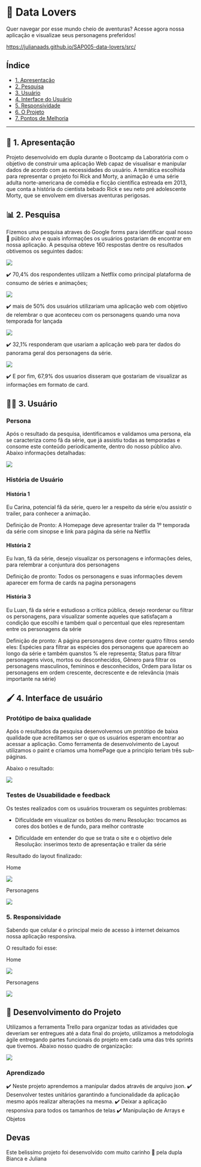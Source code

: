 # :sparkling_heart: Data Lovers

Quer navegar por esse mundo cheio de aventuras? Acesse agora nossa aplicação e visualizae seus personagens preferidos!

https://julianaads.github.io/SAP005-data-lovers/src/

## Índice

* [1. Apresentação](#1-apresentacao)
* [2. Pesquisa](#2-rick-and-morty)
* [3. Usuário](#3-usuario)
* [4. Interface do Usuário](#4-interface-do-usuario)
* [5. Responsividade](#5-responsividade)
* [6. O Projeto](#6-hacker-edition)
* [7. Pontos de Melhoria](#7-considerações-técnicas)


***

## :receipt: 1. Apresentação

  Projeto desenvolvido em dupla durante o Bootcamp da Laboratória com o objetivo de construir uma aplicação Web capaz de visualisar e manipular dados de acordo com as necessidades do usuário.
  A temática escolhida para representar o projeto foi Rick and Morty, a animação é uma série adulta norte-americana de comédia e ficção científica estreada em 2013, que conta a história do cientista bebado Rick e seu neto pré adolescente Morty, que se envolvem em diversas aventuras perigosas.

## :bar_chart: 2. Pesquisa

Fizemos uma pesquisa atraves do Google forms para identificar qual nosso :dart: público alvo e quais informações os usuários gostariam de encontrar em nossa aplicação. A pesquisa obteve 160 respostas dentre os resultados obtivemos os seguintes dados:

![](/src/img/plataforma.jpeg)

:heavy_check_mark: 70,4% dos respondentes utilizam a Netflix como principal plataforma de consumo de séries e animações; 

![](/src/img/webApp.jpeg)

:heavy_check_mark: mais de 50% dos usuários utilizariam uma aplicação web com objetivo de relembrar o que aconteceu com os personagens quando uma nova temporada for lançada 

![](/src/img/panoramaGeral.png)

 :heavy_check_mark: 32,1% responderam que usariam a aplicação web para ter dados do panorama geral dos personagens da série. 
 
 ![](/src/img/cards.jpeg)
 
 :heavy_check_mark: E por fim, 67,9% dos usuarios disseram que gostariam de visualizar as informações em formato de card.

## :technologist: 3. Usuário

### Persona

Após o resultado da pesquisa, identificamos e validamos uma persona, ela se caracteriza como fã da série, que já assistiu todas as temporadas e consome este conteúdo periodicamente, dentro do nosso público alvo. Abaixo informações detalhadas:

![](/src/img/persona.jpeg)

###  História de Usuário

#### História 1
Eu Carina, potencial fã da série, quero ler a respeito da série e/ou assistir o trailer, para conhecer a animação.

Definição de Pronto: A Homepage deve apresentar trailer da 1º temporada da série com sinopse e link para página da série na Netflix


#### HIstória 2
Eu Ivan, fã da série, desejo visualizar os personagens e informações deles, para relembrar a conjuntura dos personagens

Definição de pronto: Todos os personagens e suas informações devem aparecer em forma de cards na pagina personagens

#### História 3
Eu Luan, fã da série e estudioso a crítica pública, desejo reordenar ou filtrar os personagens, para visualizar somente aqueles que satisfaçam a condição que escolhi e também qual o percentual que eles representam entre os personagens da série

Definição de pronto: A página personagens deve conter quatro filtros sendo eles: 
Espécies para filtrar as espécies dos personagens que aparecem ao longo da série e também quanstos % ele representa;
Status para filtrar personagens vivos, mortos ou desconhecidos,
Gênero para filtrar os personagens masculinos, femininos e desconhecidos,
Ordem para listar os personagens em ordem crescente, decrescente e de relevância (mais importante na série)



## :paintbrush: 4. Interface de usuário

### Protótipo de baixa qualidade

Após o resultados da pesquisa desenvolvemos um protótipo de baixa qualidade que acreditamos ser o que os usuários esperam encontrar ao acessar a aplicação. Como ferramenta de desenvolvimento de Layout utilizamos o paint e criamos uma homePage que a principio teriam três sub-páginas.

Abaixo o resultado:

![](/src/img/prototipo.jpeg)




### Testes de Usuabilidade e feedback

Os testes realizados com os usuários trouxeram os seguintes problemas:

- Dificuldade em visualizar os botões do menu
Resolução: trocamos as cores dos botões e de fundo, para melhor contraste

- Dificuldade em entender do que se trata o site e o objetivo dele
Resolução: inserimos texto de apresentação e trailer da série

Resultado do layout finalizado:

Home

![](/src/img/homeReadme.png)



Personagens

![](/src/img/personagensReadme.png)



### 5. Responsividade

Sabendo que celular é o principal meio de acesso à internet deixamos nossa aplicação responsiva.

O resultado foi esse:

Home

![](/src/img/homeResponsiva.jpeg)



Personagens

![](/src/img/personagemResponsiva.jpeg)



## :rocket: Desenvolvimento do Projeto

Utilizamos a ferramenta Trello para organizar todas as atividades que deveriam ser entregues até a data final do projeto, utilizamos a metodologia ágile entregando partes funcionais do projeto em cada uma das três sprints que tivemos.
Abaixo nosso quadro de organização:

![](/src/img/trelo.jpeg)

### Aprendizado

:heavy_check_mark: Neste projeto aprendemos a manipular dados através de arquivo json.
:heavy_check_mark: Desenvolver testes unitários garantindo a funcionalidade da aplicação mesmo após realizar alterações na mesma.
:heavy_check_mark: Deixar a aplicação responsiva para todos os tamanhos de telas
:heavy_check_mark: Manipulação de Arrays e Objetos


## Devas 

Este belissímo projeto foi desenvolvido com muito carinho :smiling_face_with_three_hearts: pela dupla Bianca e Juliana 
